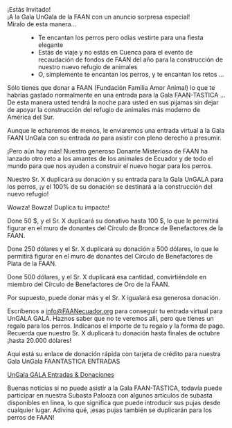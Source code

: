 <div class='text-h2'>¡Estás Invitado!</div>
<div class='text-h4 my-4'>¡A la Gala UnGala de la FAAN con un anuncio sorpresa especial!</div>

<div class='text-h6 mt-4'>Míralo de esta manera...
</div>

  - Te encantan los perros pero odias vestirte para una fiesta elegante
  - Estás de viaje y no estás en Cuenca para el evento de recaudación de fondos de FAAN del año para la construcción de nuestro nuevo refugio de animales
  - O, simplemente te encantan los perros, y te encantan los retos ...

<div class='mt-4'>
Sólo tienes que donar a FAAN (Fundación Familia Amor Animal) lo que te habrías gastado normalmente en una entrada para la Gala FAAN-TASTICA ... De esta manera usted tendrá la noche para usted en sus pijamas sin dejar de apoyar la construcción del refugio de animales más moderno de América del Sur.
</div>

Aunque le echaremos de menos, le enviaremos una entrada virtual a la Gala FAAN UnGala con su entrada _no_ para asistir con pleno derecho a presumir.

¡Pero aún hay más! Nuestro generoso Donante Misterioso de FAAN ha lanzado otro reto a los amantes de los animales de Ecuador y de todo el mundo para que nos ayuden a construir el nuevo hogar para los perros.

Nuestro Sr. X duplicará su donación y su entrada para la Gala UnGALA para los perros, ¡y el 100% de su donación se destinará a la construcción del nuevo refugio!

<div class='text-h4 mb-2'>Wowza! Bowza! Duplica tu impacto!</div>

Done 50 $, y el Sr. X duplicará su donativo hasta 100 $, lo que le permitirá figurar en el muro de donantes del Círculo de Bronce de Benefactores de la FAAN.

Done 250 dólares y el Sr. X duplicará su donación a 500 dólares, lo que le permitirá figurar en el muro de donantes del Círculo de Benefactores de Plata de la FAAN.

Done 500 dólares, y el Sr. X duplicará esa cantidad, convirtiéndole en miembro del Círculo de Benefactores de Oro de la FAAN.

Por supuesto, puede donar más y el Sr. X igualará esa generosa donación.

Escríbenos a <a href="mailto:info@FAANecuador.org">info@FAANecuador.org</a> para conseguir tu entrada virtual para UnGALA GALA. Haznos saber que no te veremos allí, pero que tienes un regalo para los perros. Indícanos el importe de tu regalo y la forma de pago. Recuerda que nuestro Sr. X duplicará tu donación hasta finales de octubre ¡hasta 20.000 dólares!

<div class='text-h6'>Aquí está su enlace de donación rápida con tarjeta de crédito para nuestra Gala UnGala FAANTASTICA ENTRADAS</div>

<a href="https://amicicannis1.ddock.gives/?givingPageId=e2d53e73-039f-4b81-acf7-5632a0c753e4">UnGala GALA Entradas & Donaciones
</a>

Buenas noticias si no puede asistir a la Gala FAAN-TASTICA, todavía puede participar en nuestra Subasta Palooza con algunos artículos de subasta disponibles en línea, lo que significa que puede introducir sus pujas desde cualquier lugar. Adivina qué, ¡esas pujas también se duplicarán para los perros de FAAN!

<style>
  ul li{
    margin-left: 3rem;
  }
</style>
